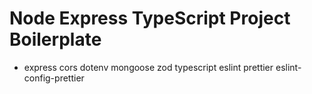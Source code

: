 # Node Express TypeScript Project Boilerplate

- express cors dotenv mongoose zod typescript eslint prettier eslint-config-prettier

